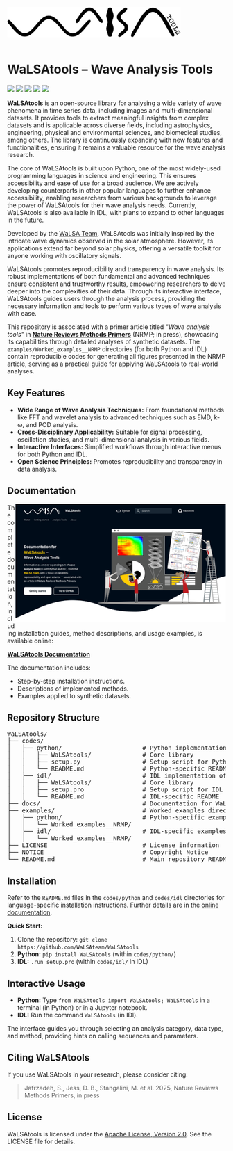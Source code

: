 <div style="margin-bottom: 5em">
<a href="https://WaLSA.tools" target="_blank"><img align="left" src="docs/images/WaLSAtools_black.svg" alt="WaLSAtools Documentation" width="400" height="auto"></a>
</div><br>

# WaLSAtools &ndash; Wave Analysis Tools

<p align="left">
    <a href="#"><img src="https://img.shields.io/badge/WaLSAtools-v1.0-0066cc"></a> 
    <a href="https://walsa.team" target="_blank"><img src="https://img.shields.io/badge/powered%20by-WaLSA%20Team-000d1a"></a>
    <a href="https://walsa.tools/license"><img src="https://img.shields.io/badge/license-Apache%202.0-green"></a>
    <a href="#"><img src="https://zenodo.org/badge/DOI/zenodo:%20tbd.svg"></a> 
    <a href="https://github.com/WaLSAteam/WaLSAtools/actions/workflows/ci.yml"><img src="https://github.com/WaLSAteam/WaLSAtools/workflows/docs/badge.svg"></a>
</p>

**WaLSAtools** is an open-source library for analysing a wide variety of wave phenomena in time series data, including images and multi-dimensional datasets. It provides tools to extract meaningful insights from complex datasets and is applicable across diverse fields, including astrophysics, engineering, physical and environmental sciences, and biomedical studies, among others. The library is continuously expanding with new features and functionalities, ensuring it remains a valuable resource for the wave analysis research.

The core of WaLSAtools is built upon Python, one of the most widely-used programming languages in science and engineering. This ensures accessibility and ease of use for a broad audience. We are actively developing counterparts in other popular languages to further enhance accessibility, enabling researchers from various backgrounds to leverage the power of WaLSAtools for their wave analysis needs. Currently, WaLSAtools is also available in IDL, with plans to expand to other languages in the future.

Developed by the [WaLSA Team](https://WaLSA.team), WaLSAtools was initially inspired by the intricate wave dynamics observed in the solar atmosphere. However, its applications extend far beyond solar physics, offering a versatile toolkit for anyone working with oscillatory signals.

WaLSAtools promotes reproducibility and transparency in wave analysis. Its robust implementations of both fundamental and advanced techniques ensure consistent and trustworthy results, empowering researchers to delve deeper into the complexities of their data. Through its interactive interface, WaLSAtools guides users through the analysis process, providing the necessary information and tools to perform various types of wave analysis with ease.

This repository is associated with a primer article titled *"Wave analysis tools"* in [**Nature Reviews Methods Primers**](https://www.nature.com/nrmp/) (NRMP; in press), showcasing its capabilities through detailed analyses of synthetic datasets. The `examples/Worked_examples__NRMP` directories (for both Python and IDL) contain reproducible codes for generating all figures presented in the NRMP article, serving as a practical guide for applying WaLSAtools to real-world analyses.


## **Key Features**

* **Wide Range of Wave Analysis Techniques:**  From foundational methods like FFT and wavelet analysis to advanced techniques such as EMD, k-ω, and POD analysis.
* **Cross-Disciplinary Applicability:**  Suitable for signal processing, oscillation studies, and multi-dimensional analysis in various fields.
* **Interactive Interfaces:** Simplified workflows through interactive menus for both Python and IDL.
* **Open Science Principles:** Promotes reproducibility and transparency in data analysis.


## **Documentation**

<a href="https://WaLSA.tools" target="_blank"><img align="right" src="docs/images/misc/WaLSAtools_documentation_screenshot.png" alt="WaLSAtools Documentation" width="485" height="auto" /></a>

The complete documentation, including installation guides, method descriptions, and usage examples, is available online:

**[WaLSAtools Documentation](https://WaLSA.tools)**

The documentation includes:
- Step-by-step installation instructions.
- Descriptions of implemented methods.
- Examples applied to synthetic datasets.


## **Repository Structure**

<pre>
WaLSAtools/
├── codes/
│   ├── python/                      # Python implementation of WaLSAtools
│   │   ├── WaLSAtools/              # Core library
│   │   ├── setup.py                 # Setup script for Python
│   │   └── README.md                # Python-specific README
│   ├── idl/                         # IDL implementation of WaLSAtools
│   │   ├── WaLSAtools/              # Core library
│   │   ├── setup.pro                # Setup script for IDL
│   │   └── README.md                # IDL-specific README
├── docs/                            # Documentation for WaLSAtools
├── examples/                        # Worked examples directory
│   ├── python/                      # Python-specific examples
│   │   └── Worked_examples__NRMP/
│   ├── idl/                         # IDL-specific examples
│   │   └── Worked_examples__NRMP/
├── LICENSE                          # License information
├── NOTICE                           # Copyright Notice
└── README.md                        # Main repository README
</pre>

## **Installation**

Refer to the `README.md` files in the `codes/python` and `codes/idl` directories for language-specific installation instructions. Further details are in the [online documentation](https://WaLSA.tools).

**Quick Start:**

1. Clone the repository: `git clone https://github.com/WaLSAteam/WaLSAtools`
2. **Python:** `pip install WaLSAtools` (within `codes/python/`)
3. **IDL:**  `.run setup.pro` (within `codes/idl/` in IDL)


## **Interactive Usage**

* **Python:** Type `from WaLSAtools import WaLSAtools; WaLSAtools` in a terminal (in Python) or in a Jupyter notebook.
* **IDL:** Run the command `WaLSAtools` (in IDl).

The interface guides you through selecting an analysis category, data type, and method, providing hints on calling sequences and parameters.


## **Citing WaLSAtools**

If you use WaLSAtools in your research, please consider citing:

> Jafrzadeh, S., Jess, D. B., Stangalini, M. et al. 2025, Nature Reviews Methods Primers, in press


## **License**

WaLSAtools is licensed under the [Apache License, Version 2.0](http://www.apache.org/licenses/LICENSE-2.0).
See the LICENSE file for details.
